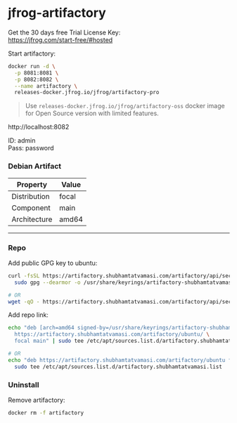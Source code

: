 # jfrog-artifactory

Get the 30 days free Trial License Key: \
https://jfrog.com/start-free/#hosted

Start artifactory:
```bash
docker run -d \
  -p 8081:8081 \
  -p 8082:8082 \
  --name artifactory \
  releases-docker.jfrog.io/jfrog/artifactory-pro
```
>  Use `releases-docker.jfrog.io/jfrog/artifactory-oss` docker image for Open Source version with limited features.

http://localhost:8082

ID: admin \
Pass: password

### Debian Artifact

Property | Value
---|---
Distribution | focal
Component | main
Architecture | amd64

---

### Repo

Add public GPG key to ubuntu:
```bash
curl -fsSL https://artifactory.shubhamtatvamasi.com/artifactory/api/security/keypair/rsa/public | \
  sudo gpg --dearmor -o /usr/share/keyrings/artifactory-shubhamtatvamasi-keyring.gpg

# OR
wget -qO - https://artifactory.shubhamtatvamasi.com/artifactory/api/security/keypair/rsa/public | sudo apt-key add -
```

Add repo link:
```bash
echo "deb [arch=amd64 signed-by=/usr/share/keyrings/artifactory-shubhamtatvamasi-keyring.gpg] \
  https://artifactory.shubhamtatvamasi.com/artifactory/ubuntu/ \
  focal main" | sudo tee /etc/apt/sources.list.d/artifactory.shubhamtatvamasi.list > /dev/null

# OR
echo "deb https://artifactory.shubhamtatvamasi.com/artifactory/ubuntu focal main" | \
  sudo tee /etc/apt/sources.list.d/artifactory.shubhamtatvamasi.list
```


### Uninstall

Remove artifactory:
```bash
docker rm -f artifactory
```
